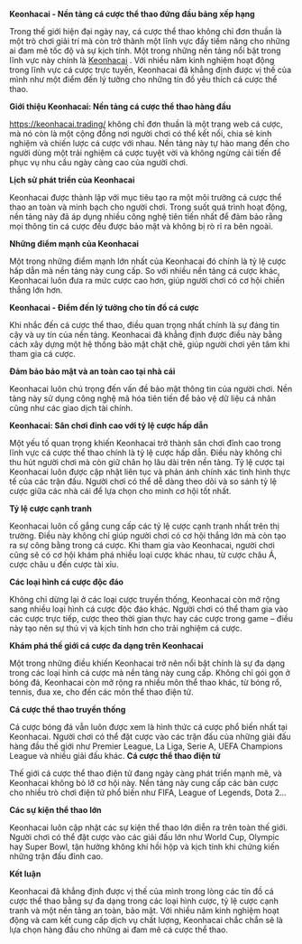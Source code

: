 **Keonhacai - Nền tảng cá cược thể thao đứng đầu bảng xếp hạng**

Trong thế giới hiện đại ngày nay, cá cược thể thao không chỉ đơn thuần là một trò chơi giải trí mà còn trở thành một lĩnh vực đầy tiềm năng cho những ai đam mê tốc độ và sự kịch tính. Một trong những nền tảng nổi bật trong lĩnh vực này chính là [Keonhacai](https://keonhacai.trading/) . Với nhiều năm kinh nghiệm hoạt động trong lĩnh vực cá cược trực tuyến, Keonhacai đã khẳng định được vị thế của mình như một điểm đến lý tưởng cho những tín đồ yêu thích cá cược thể thao.

**Giới thiệu Keonhacai: Nền tảng cá cược thể thao hàng đầu**


https://keonhacai.trading/  không chỉ đơn thuần là một trang web cá cược, mà nó còn là một cộng đồng nơi người chơi có thể kết nối, chia sẻ kinh nghiệm và chiến lược cá cược với nhau. Nền tảng này tự hào mang đến cho người dùng một trải nghiệm cá cược tuyệt vời và không ngừng cải tiến để phục vụ nhu cầu ngày càng cao của người chơi.

**Lịch sử phát triển của Keonhacai**

Keonhacai được thành lập với mục tiêu tạo ra một môi trường cá cược thể thao an toàn và minh bạch cho người chơi. Trong suốt quá trình hoạt động, nền tảng này đã áp dụng nhiều công nghệ tiên tiến nhất để đảm bảo rằng mọi thông tin cá cược đều được bảo mật và không bị rò rỉ ra bên ngoài.

**Những điểm mạnh của Keonhacai**

Một trong những điểm mạnh lớn nhất của Keonhacai đó chính là tỷ lệ cược hấp dẫn mà nền tảng này cung cấp. So với nhiều nền tảng cá cược khác, Keonhacai luôn đưa ra mức cược cao hơn, giúp người chơi có cơ hội chiến thắng lớn hơn.

**Keonhacai - Điểm đến lý tưởng cho tín đồ cá cược**

Khi nhắc đến cá cược thể thao, điều quan trọng nhất chính là sự đáng tin cậy và uy tín của nền tảng. Keonhacai đã khẳng định được điều này bằng cách xây dựng một hệ thống bảo mật chặt chẽ, giúp người chơi yên tâm khi tham gia cá cược.

**Đảm bảo bảo mật và an toàn cao tại nhà cái** 

Keonhacai luôn chú trọng đến vấn đề bảo mật thông tin của người chơi. Nền tảng này sử dụng công nghệ mã hóa tiên tiến để bảo vệ dữ liệu cá nhân cũng như các giao dịch tài chính.

**Keonhacai: Sân chơi đỉnh cao với tỷ lệ cược hấp dẫn**

 
Một yếu tố quan trọng khiến Keonhacai trở thành sân chơi đỉnh cao trong lĩnh vực cá cược thể thao chính là tỷ lệ cược hấp dẫn. Điều này không chỉ thu hút người chơi mà còn giữ chân họ lâu dài trên nền tảng.
Tỷ lệ cược tại Keonhacai luôn được cập nhật liên tục và phản ánh chính xác tình hình thực tế của các trận đấu. Người chơi có thể dễ dàng theo dõi và so sánh tỷ lệ cược giữa các nhà cái để lựa chọn cho mình cơ hội tốt nhất.

**Tỷ lệ cược cạnh tranh**

Keonhacai luôn cố gắng cung cấp các tỷ lệ cược cạnh tranh nhất trên thị trường. Điều này không chỉ giúp người chơi có cơ hội thắng lớn mà còn tạo ra sự công bằng trong cá cược. Khi tham gia vào Keonhacai, người chơi cũng sẽ có cơ hội khám phá nhiều loại cược khác nhau, từ cược châu Á, cược châu  u đến cược tài xỉu.

**Các loại hình cá cược độc đáo**

Không chỉ dừng lại ở các loại cược truyền thống, Keonhacai còn mở rộng sang nhiều loại hình cá cược độc đáo khác. Người chơi có thể tham gia vào các cược trực tiếp, cược theo thời gian thực hay các cược trong game – điều này tạo nên sự thú vị và kịch tính hơn cho trải nghiệm cá cược.

**Khám phá thế giới cá cược đa dạng trên Keonhacai**

Một trong những điều khiến Keonhacai trở nên nổi bật chính là sự đa dạng trong các loại hình cá cược mà nền tảng này cung cấp. Không chỉ gói gọn ở bóng đá, Keonhacai còn mở rộng ra nhiều môn thể thao khác, từ bóng rổ, tennis, đua xe, cho đến các môn thể thao điện tử.

**Cá cược thể thao truyền thống**

Cá cược bóng đá vẫn luôn được xem là hình thức cá cược phổ biến nhất tại Keonhacai. Người chơi có thể đặt cược vào các trận đấu của những giải đấu hàng đầu thế giới như Premier League, La Liga, Serie A, UEFA Champions League và nhiều giải đấu khác.
**Cá cược thể thao điện tử**

Thế giới cá cược thể thao điện tử đang ngày càng phát triển mạnh mẽ, và Keonhacai không bỏ lỡ cơ hội này. Nền tảng này cung cấp các bàn cược cho nhiều trò chơi điện tử phổ biến như FIFA, League of Legends, Dota 2...

**Các sự kiện thể thao lớn**

Keonhacai luôn cập nhật các sự kiện thể thao lớn diễn ra trên toàn thế giới. Người chơi có thể đặt cược vào các giải đấu lớn như World Cup, Olympic hay Super Bowl, tận hưởng không khí hồi hộp và kịch tính khi chứng kiến những trận đấu đỉnh cao.


**Kết luận**

Keonhacai đã khẳng định được vị thế của mình trong lòng các tín đồ cá cược thể thao bằng sự đa dạng trong các loại hình cược, tỷ lệ cược cạnh tranh và một nền tảng an toàn, bảo mật. Với nhiều năm kinh nghiệm hoạt động và cam kết cung cấp dịch vụ chất lượng, Keonhacai chắc chắn sẽ là lựa chọn hàng đầu cho những ai đam mê cá cược thể thao.



